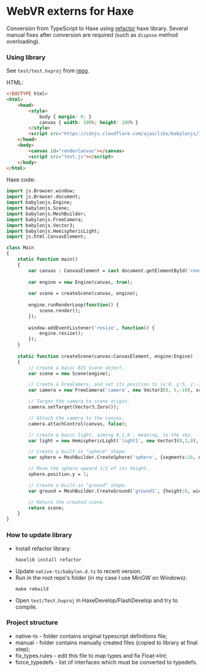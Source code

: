 # WebVR externs for Haxe  #

Conversion from TypeScript to Haxe using [refactor](http://lib.haxe.org/p/refactor) haxe library.
Several manual fixes after conversion are required (such as `dispose` method overloading).

### Using library ###

See `test/test.hxproj` from [repo](https://bitbucket.org/yar3333/haxe-babylonjs).

HTML:
```html
<!DOCTYPE html>
<html>
	<head>
		<style>
			body { margin: 0; }
			canvas { width: 100%; height: 100% }
		</style>
		<script src="https://cdnjs.cloudflare.com/ajax/libs/babylonjs/3.2.0/babylon.js"></script> 
	</head>
	<body>
		<canvas id="renderCanvas"></canvas>
		<script src="test.js"></script>
	</body>
</html>
```

Haxe code:
```haxe
import js.Browser.window;
import js.Browser.document;
import babylonjs.Engine;
import babylonjs.Scene;
import babylonjs.MeshBuilder;
import babylonjs.FreeCamera;
import babylonjs.Vector3;
import babylonjs.HemisphericLight;
import js.html.CanvasElement;

class Main
{
	static function main()
	{
		var canvas : CanvasElement = cast document.getElementById('renderCanvas');
		
		var engine = new Engine(canvas, true);
		
		var scene = createScene(canvas, engine);
		
		engine.runRenderLoop(function() {
			scene.render();
		});
		
		window.addEventListener('resize', function() {
			engine.resize();
		});
    }
	
	static function createScene(canvas:CanvasElement, engine:Engine)
	{
		// Create a basic BJS Scene object.
		var scene = new Scene(engine);

		// Create a FreeCamera, and set its position to (x:0, y:5, z:-10).
		var camera = new FreeCamera('camera', new Vector3(0, 5,-10), scene);

		// Target the camera to scene origin.
		camera.setTarget(Vector3.Zero());

		// Attach the camera to the canvas.
		camera.attachControl(canvas, false);

		// Create a basic light, aiming 0,1,0 - meaning, to the sky.
		var light = new HemisphericLight('light1', new Vector3(0,1,0), scene);

		// Create a built-in "sphere" shape. 
		var sphere = MeshBuilder.CreateSphere('sphere', {segments:16, diameter:2}, scene);

		// Move the sphere upward 1/2 of its height.
		sphere.position.y = 1;

		// Create a built-in "ground" shape.
		var ground = MeshBuilder.CreateGround('ground1', {height:6, width:6, subdivisions: 2}, scene);

		// Return the created scene.
		return scene;
	}
}
```

### How to update library ###

 * Install refactor library:
	```shell
	haxelib install refactor
	```
 * Update `native-ts/babylon.d.ts` to recent version.
 * Run in the root repo's folder (in my case I use MinGW on Windows):
	```shell
	make rebuild
	```
 * Open `test/Test.hxproj` in HaxeDevelop/FlashDevelop and try to compile.


### Project structure

 * native-ts - folder contains original typescript definitions file;
 * manual - folder contains manually created files (copied to library at final step);
 * fix_types.rules - edit this file to map types and fix Float->Int;
 * force_typedefs - list of interfaces which must be converted to typedefs.
